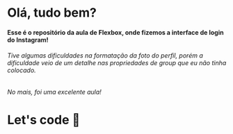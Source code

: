 # Olá, tudo bem?

#### Esse é o repositório da aula de Flexbox, onde fizemos a interface de login do Instagram!



###### Tive algumas dificuldades na formatação da foto do perfil, porém a dificuldade veio de um detalhe nas propriedades de group que eu não tinha colocado. 

###### No mais, foi uma excelente aula!



# Let's code :rocket:



